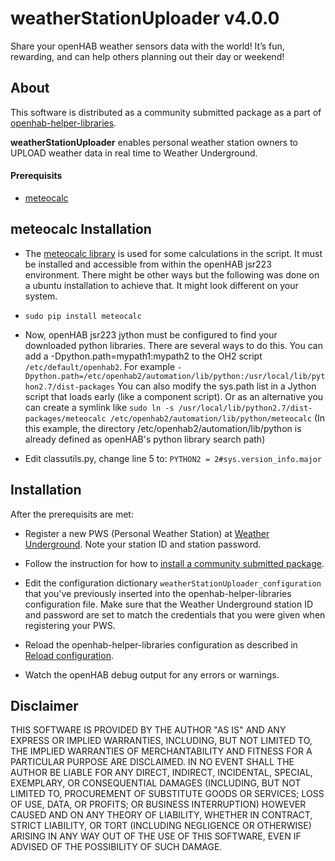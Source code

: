 # weatherStationUploader v4.0.0
Share your openHAB weather sensors data with the world!  It’s fun, rewarding, and can help others planning out their day or weekend!

## About
This software is distributed as a community submitted package as a part of [openhab-helper-libraries](https://github.com/openhab-scripters/openhab-helper-libraries). 

**weatherStationUploader** enables personal weather station owners to UPLOAD weather data in real time to Weather Underground.

#### Prerequisits
* [meteocalc](https://github.com/OH-Jython-Scripters/weatherStationUploader/blob/master/README.md#about#meteocalc%20Installation)

## meteocalc Installation
* The [meteocalc library](https://pypi.org/project/meteocalc/) is used for some calculations in the script. It must be installed and accessible from within the openHAB jsr223 environment. There might be other ways but the following was done on a ubuntu installation to achieve that. It might look different on your system.

* `sudo pip install meteocalc`
* Now, openHAB jsr223 jython must be configured to find your downloaded python libraries. There are several ways to do this. You can add a -Dpython.path=mypath1:mypath2 to the OH2 script `/etc/default/openhab2`. For example `-Dpython.path=/etc/openhab2/automation/lib/python:/usr/local/lib/python2.7/dist-packages` You can also modify the sys.path list in a Jython script that loads early (like a component script). Or as an alternative you can create a symlink like `sudo ln -s /usr/local/lib/python2.7/dist-packages/meteocalc /etc/openhab2/automation/lib/python/meteocalc` (In this example, the directory /etc/openhab2/automation/lib/python is already defined as openHAB's python library search path)
* Edit classutils.py, change line 5 to: `PYTHON2 = 2#sys.version_info.major`

## Installation
After the prerequisits are met:
* Register a new PWS (Personal Weather Station) at [Weather Underground](https://www.wunderground.com/personal-weather-station/signup). Note your station ID and station password.

* Follow the instruction for how to [install a community submitted package](../../../Docs/Python/Community.md#installation).

* Edit the configuration dictionary `weatherStationUploader_configuration` that you've previously inserted into the openhab-helper-libraries configuration file. Make sure that the Weather Underground station ID and password are set to match the credentials that you were given when registering your PWS.

* Reload the openhab-helper-libraries configuration as described in [Reload configuration](../../../Docs/But-How-Do-I.md).

* Watch the openHAB debug output for any errors or warnings.

## Disclaimer
THIS SOFTWARE IS PROVIDED BY THE AUTHOR "AS IS" AND ANY EXPRESS OR IMPLIED WARRANTIES, INCLUDING, BUT NOT LIMITED TO, THE IMPLIED WARRANTIES OF MERCHANTABILITY AND FITNESS FOR A PARTICULAR PURPOSE ARE DISCLAIMED. IN NO EVENT SHALL THE AUTHOR BE LIABLE FOR ANY DIRECT, INDIRECT, INCIDENTAL, SPECIAL, EXEMPLARY, OR CONSEQUENTIAL DAMAGES (INCLUDING, BUT NOT LIMITED TO, PROCUREMENT OF SUBSTITUTE GOODS OR SERVICES; LOSS OF USE, DATA, OR PROFITS; OR BUSINESS INTERRUPTION) HOWEVER CAUSED AND ON ANY THEORY OF LIABILITY, WHETHER IN CONTRACT, STRICT LIABILITY, OR TORT (INCLUDING NEGLIGENCE OR OTHERWISE) ARISING IN ANY WAY OUT OF THE USE OF THIS SOFTWARE, EVEN IF ADVISED OF THE POSSIBILITY OF SUCH DAMAGE.
